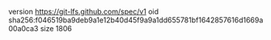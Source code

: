 version https://git-lfs.github.com/spec/v1
oid sha256:f046519ba9deb9a1e12b40d45f9a9a1dd655781bf1642857616d1669a00a0ca3
size 1806
